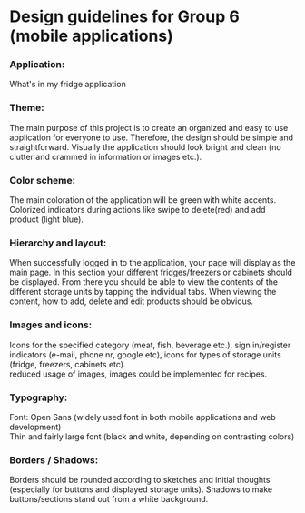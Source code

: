 # Design guidelines for Group 6 (mobile applications)
### Application:
What's in my fridge application

### Theme:
The main purpose of this project is to create an organized and easy to use application for everyone to use. Therefore, the design should be simple and straightforward. Visually the application should look bright and clean (no clutter and crammed in information or images etc.).

### Color scheme:
The main coloration of the application will be green with white accents. Colorized indicators during actions like swipe to delete(red) and add product (light blue).

### Hierarchy and layout:
When successfully logged in to the application, your page will display as the main page. In this section your different fridges/freezers or cabinets should be displayed. From there you should be able to view the contents of the different storage units by tapping the individual tabs. When viewing the content, how to add, delete and edit products should be obvious.

### Images and icons:
Icons for the specified category (meat, fish, beverage etc.), sign in/register indicators (e-mail, phone nr, google etc), icons for types of storage units (fridge, freezers, cabinets etc).  
reduced usage of images, images could be implemented for recipes.

### Typography:
Font: Open Sans (widely used font in both mobile applications and web development)  
Thin and fairly large font (black and white, depending on contrasting colors)

### Borders / Shadows:
Borders should be rounded according to sketches and initial thoughts (especially for buttons and displayed storage units). Shadows to make buttons/sections stand out from a white background.